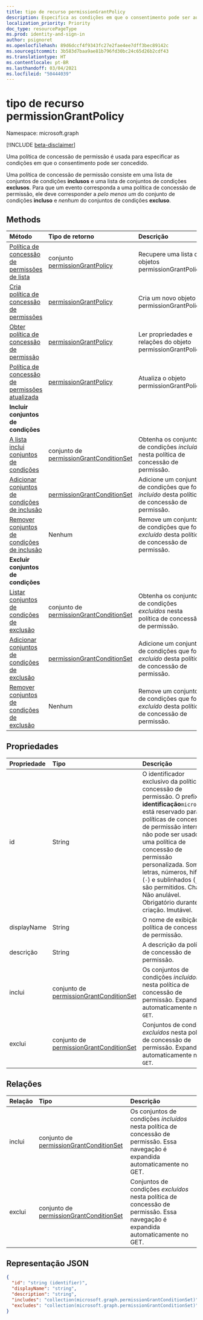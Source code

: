 ```yaml
---
title: tipo de recurso permissionGrantPolicy
description: Especifica as condições em que o consentimento pode ser autorizado.
localization_priority: Priority
doc_type: resourcePageType
ms.prod: identity-and-sign-in
author: psignoret
ms.openlocfilehash: 89d6dccf4f9343fc27e2fae4ee7dff3bec89142c
ms.sourcegitcommit: 3b583d7baa9ae81b796fd30bc24c65d26b2cdf43
ms.translationtype: HT
ms.contentlocale: pt-BR
ms.lasthandoff: 03/04/2021
ms.locfileid: "50444039"
---
```

# <a name="permissiongrantpolicy-resource-type"></a>tipo de recurso permissionGrantPolicy

Namespace: microsoft.graph

[!INCLUDE [beta-disclaimer](../../includes/beta-disclaimer.md)]

Uma política de concessão de permissão é usada para especificar as condições em que o consentimento pode ser concedido.

Uma política de concessão de permissão consiste em uma lista de conjuntos de condições **inclusos** e uma lista de conjuntos de condições **exclusos**. Para que um evento corresponda a uma política de concessão de permissão, ele deve corresponder a *pelo menos um* do conjunto de condições **incluso** e *nenhum* do conjuntos de condições **excluso**.

## <a name="methods"></a>Methods

| Método | Tipo de retorno | Descrição |
|:---------------|:--------|:----------|
|[Política de concessão de permissões de lista](../api/permissiongrantpolicy-list.md) | conjunto [permissionGrantPolicy](permissiongrantpolicy.md) | Recupere uma lista de objetos permissionGrantPolicy. |
|[Cria política de concessão de permissões](../api/permissiongrantpolicy-post-permissiongrantpolicies.md)| [permissionGrantPolicy](permissiongrantpolicy.md) | Cria um novo objeto permissionGrantPolicy. |
|[Obter política de concessão de permissão](../api/permissiongrantpolicy-get.md) | [permissionGrantPolicy](permissiongrantpolicy.md) |Ler propriedades e relações do objeto permissionGrantPolicy.|
|[Política de concessão de permissões atualizada](../api/permissiongrantpolicy-update.md) | [permissionGrantPolicy](permissiongrantpolicy.md)  |Atualiza o objeto permissionGrantPolicy. |
|**Incluir conjuntos de condições**| | |
|[A lista inclui conjuntos de condições](../api/permissiongrantpolicy-list-includes.md) |conjunto de [permissionGrantConditionSet](permissiongrantconditionset.md)| Obtenha os conjuntos de condições *incluídos* nesta política de concessão de permissão.|
|[Adicionar conjuntos de condições de inclusão](../api/permissiongrantpolicy-post-includes.md) |[permissionGrantConditionSet](permissiongrantconditionset.md) | Adicione um conjunto de condições que foi *incluído* desta política de concessão de permissão. |
|[Remover conjuntos de condições de inclusão](../api/permissiongrantpolicy-delete-includes.md) | Nenhum | Remove um conjunto de condições que foi *excluído* desta política de concessão de permissão.|
|**Excluir conjuntos de condições**| | |
|[Listar conjuntos de condições de exclusão](../api/permissiongrantpolicy-list-excludes.md) |conjunto de [permissionGrantConditionSet](permissiongrantconditionset.md)| Obtenha os conjuntos de condições *excluídos* nesta política de concessão de permissão.|
|[Adicionar conjuntos de condições de exclusão](../api/permissiongrantpolicy-post-excludes.md) |[permissionGrantConditionSet](permissiongrantconditionset.md) | Adicione um conjunto de condições que foi *excluído* desta política de concessão de permissão. |
|[Remover conjuntos de condições de exclusão](../api/permissiongrantpolicy-delete-excludes.md) | Nenhum | Remove um conjunto de condições que foi *excluído* desta política de concessão de permissão.|

## <a name="properties"></a>Propriedades

| Propriedade     | Tipo |Descrição|
|:---------------|:--------|:----------|
| id | String | O identificador exclusivo da política de concessão de permissão. O prefixo de **identificação**`microsoft-` está reservado para políticas de concessão de permissão interna e não pode ser usado em uma política de concessão de permissão personalizada. Somente letras, números, hifens (`-`) e sublinhados (`_`) são permitidos. Chave. Não anulável. Obrigatório durante a criação. Imutável. |
| displayName | String |O nome de exibição da política de concessão de permissão.|
| descrição |String| A descrição da política de concessão de permissão.|
| inclui | conjunto de [permissionGrantConditionSet](permissiongrantconditionset.md)| Os conjuntos de condições *incluídos* nesta política de concessão de permissão. Expandida automaticamente no `GET`.|
| exclui |conjunto de [permissionGrantConditionSet](permissiongrantconditionset.md)| Conjuntos de condições *excluídos* nesta política de concessão de permissão. Expandida automaticamente no `GET`.|

## <a name="relationships"></a>Relações

| Relação | Tipo |Descrição|
|:---------------|:--------|:----------|
|inclui|conjunto de [permissionGrantConditionSet](permissiongrantconditionset.md)| Os conjuntos de condições *incluídos* nesta política de concessão de permissão. Essa navegação é expandida automaticamente no GET. |
|exclui|conjunto de [permissionGrantConditionSet](permissiongrantconditionset.md)| Conjuntos de condições *excluídos* nesta política de concessão de permissão. Essa navegação é expandida automaticamente no GET. |

## <a name="json-representation"></a>Representação JSON

<!-- {
  "blockType": "resource",
  "keyProperty": "id",
  "@odata.type": "microsoft.graph.permissionGrantPolicy"
}-->

```json
{
  "id": "string (identifier)",
  "displayName": "string",
  "description": "string",
  "includes": "collection(microsoft.graph.permissionGrantConditionSet)",
  "excludes": "collection(microsoft.graph.permissionGrantConditionSet)"
}
```
